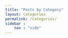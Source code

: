```yaml
---
title: "Posts by Category"
layout: categories
permalink: /categories/
sidebar : 
    nav : "side"
---
```

